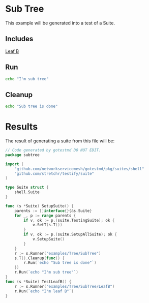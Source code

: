 # Sub Tree

This example will be generated into a test of a Suite.

## Includes

[Leaf B](./LeafB)

## Run

```bash
echo "I'm sub tree"
```

## Cleanup

```bash
echo "Sub tree is done"
```

# Results

The result of generating a suite from this file will be:

```go
// Code generated by gotestmd DO NOT EDIT.
package subtree

import (
	"github.com/networkservicemesh/gotestmd/pkg/suites/shell"
	"github.com/stretchr/testify/suite"
)

type Suite struct {
	shell.Suite
}

func (s *Suite) SetupSuite() {
	parents := []interface{}{&s.Suite}
	for _, p := range parents {
		if v, ok := p.(suite.TestingSuite); ok {
			v.SetT(s.T())
		}
		if v, ok := p.(suite.SetupAllSuite); ok {
			v.SetupSuite()
		}
	}
	r := s.Runner("examples/Tree/SubTree")
	s.T().Cleanup(func() {
		r.Run(`echo "Sub tree is done"`)
	})
	r.Run(`echo "I'm sub tree"`)
}
func (s *Suite) TestLeafB() {
	r := s.Runner("examples/Tree/SubTree/LeafB")
	r.Run(`echo "I'm leaf B"`)
}
```